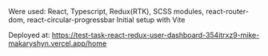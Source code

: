 Were used: React, Typescript, Redux(RTK), SCSS modules, react-router-dom, react-circular-progressbar 
Initial setup with Vite

Deployed at:
https://test-task-react-redux-user-dashboard-354itrxz9-mike-makaryshyn.vercel.app/home
